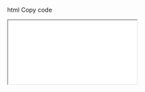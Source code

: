 html
Copy code
<iframe src="(https://mentalcanvas.com/vm/tr7fbzu/scene/)" width="WIDTH 700" height="HEIGHT 700"></iframe>
